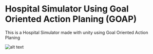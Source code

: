
# Hospital Simulator Using Goal Oriented Action Planing (GOAP)

This is a Hospital Simulator made with unity using Goal Oriented Action Planing

![alt text](https://github.com/mohammad200h/HospitalSimulationGameGOAP/blob/main/Readme/Hospital.png?raw=true)
